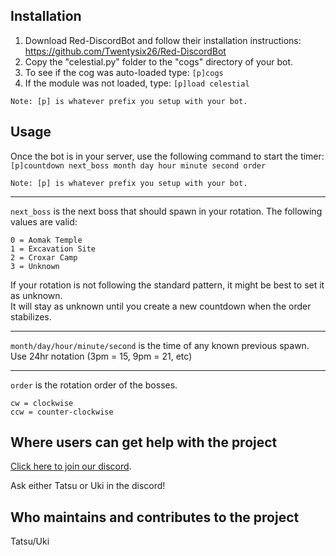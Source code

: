 ## Installation
1. Download Red-DiscordBot and follow their installation instructions: https://github.com/Twentysix26/Red-DiscordBot
2. Copy the "celestial.py" folder to the "cogs" directory of your bot.
3. To see if the cog was auto-loaded type: `[p]cogs`
4. If the module was not loaded, type: `[p]load celestial`

`Note: [p] is whatever prefix you setup with your bot.`

## Usage
Once the bot is in your server, use the following command to start the timer:  
`[p]countdown next_boss month day hour minute second order`  

`Note: [p] is whatever prefix you setup with your bot.`

***
`next_boss` is the next boss that should spawn in your rotation. The following values are valid:
```
0 = Aomak Temple
1 = Excavation Site
2 = Croxar Camp
3 = Unknown
```
If your rotation is not following the standard pattern, it might be best to set it as unknown.  
It will stay as unknown until you create a new countdown when the order stabilizes.  
***
`month/day/hour/minute/second` is the time of any known previous spawn.  
Use 24hr notation (3pm = 15, 9pm = 21, etc)  
***  
`order` is the rotation order of the bosses.
```
cw = clockwise
ccw = counter-clockwise
```


## Where users can get help with the project
[Click here to join our discord](https://discord.me/cbc).


Ask either Tatsu or Uki in the discord!

## Who maintains and contributes to the project
Tatsu/Uki
